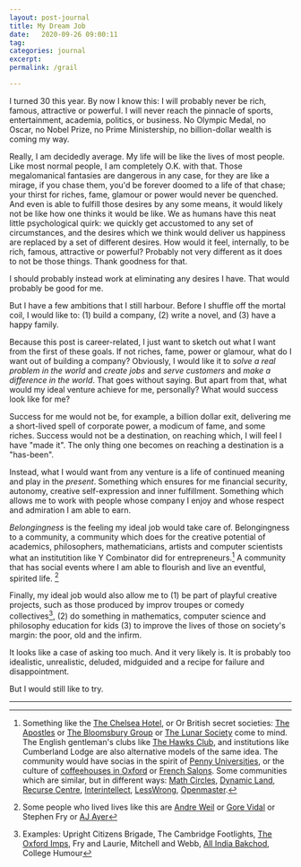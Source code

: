 ```yaml
---
layout: post-journal
title: My Dream Job
date:   2020-09-26 09:00:11
tag: 
categories: journal
excerpt: 
permalink: /grail

---
```


I turned 30 this year. By now I know this: I will probably never be rich, famous, attractive or powerful. I will never reach the pinnacle of sports, entertainment, academia, politics, or business. No Olympic Medal, no Oscar, no Nobel Prize, no Prime Ministership, no billion-dollar wealth is coming my way.

Really, I am decidedly average. My life will be like the lives of most people.  Like most normal people, I am completely O.K. with that.  Those megalomanical fantasies are dangerous in any case, for they are like a mirage, if you chase them, you'd be forever doomed to a life of that chase; your thirst for riches, fame, glamour or power would never be quenched. And even is able to fulfill those desires by any some means, it would likely not be like how one thinks it would be like.  We as humans have this neat little psychological quirk: we quickly get accustomed to any set of circumstances, and the desires which we think would deliver us happiness are replaced by a set of different desires.  How would it feel, internally, to be rich, famous, attractive or powerful? Probably not very different as it does to not be those things. Thank goodness for that.

I should probably instead work at eliminating any desires I have. That would probably be good for me.

But I have a few ambitions that I still harbour. Before I shuffle off the mortal coil, I would like to: (1) build a company, (2) write a novel, and (3) have a happy family.

Because this post is career-related, I just want to sketch out what I want from the first of these goals.  If not riches, fame, power or glamour, what do I want out of building a company? Obviously, I would like it to *solve a real problem in the world* and *create jobs* and *serve customers* and *make a difference in the world*. That goes without saying. But apart from that, what would my ideal venture achieve for me, personally? What would success look like for me?

Success for me would not be, for example, a billion dollar exit, delivering me a short-lived spell of corporate power,  a modicum of fame, and some riches. Success would not be a destination, on reaching which, I will feel I have "made it". The only thing one becomes on reaching a destination is a "has-been".

Instead, what I would want from any venture is a life of continued meaning and play in the *present*. Something which ensures for me financial security, autonomy, creative self-expression and inner fulfillment. Something which allows me to work with people whose company I enjoy and whose respect and admiration I am able to earn.

*Belongingness* is the feeling my ideal job would take care of. Belongingness to a community, a community which does for the creative potential of academics, philosophers, mathematicians, artists and computer scientists what an institutition like Y Combinator did for entrepreneurs.[^Community] A community that has social events where I am able to flourish and live an eventful, spirited life. [^Personalities] 

[^Community]:  Something like the [The Chelsea Hotel](https://medium.com/@bagelboy/make-america-bohemian-again-de846e35d757), or Or British secret societies: [The Apostles](https://en.wikipedia.org/wiki/Cambridge_Apostles)  or [The Bloomsbury Group](https://en.wikipedia.org/wiki/Bloomsbury_Group) or [The Lunar Society](https://www.bbc.co.uk/programmes/p00548z8) come to mind. The English gentleman's clubs like [The Hawks Club](https://en.wikipedia.org/wiki/Hawks%27_Club), and institutions like Cumberland Lodge are also alternative models of the same idea. The community would have socias in the spirit of [Penny Universities](https://thonyc.wordpress.com/2015/09/29/the-penny-universities/), or the culture of [coffeehouses in Oxford](https://en.wikipedia.org/wiki/English_coffeehouses_in_the_17th_and_18th_centuries) or [French Salons](https://en.wikipedia.org/wiki/Salon_(gathering)). Some communities which are similar, but in different ways: [Math Circles](https://mathcircles.org/), [Dynamic Land](https://dynamicland.org/#project), [Recurse Centre](https://www.fastcompany.com/90325497/this-coders-retreat-is-rewriting-all-the-rules-to-boost-diversity), [Interintellect](https://www.interintellect.com/), [LessWrong](https://wiki.lesswrong.com/wiki/Less_Wrong_meetup_groups), [Openmaster](https://www.openmasters.org/who).

[^Personalities]: Some people who lived lives like this are [Andre Weil](https://www.ams.org/journals/notices/201801/rnoti-p54.pdf) or [Gore Vidal](https://en.wikipedia.org/wiki/Gore_Vidal) or Stephen Fry or [AJ Ayer](https://www.theguardian.com/theobserver/1999/jun/20/featuresreview.review4)


[^Examples]: Examples:  Upright Citizens Brigade, The Cambridge Footlights, [The Oxford Imps](https://en.wikipedia.org/wiki/The_Oxford_Imps), Fry and Laurie, Mitchell and Webb, [All India Bakchod](All_India_Bakchod), College Humour

Finally, my ideal job would also allow me to (1) be part of playful creative projects, such as those produced by improv troupes or comedy collectives[^Examples], (2) do something in mathematics, computer science and philosophy education for kids (3) to improve the lives of those on society's margin: the poor, old and the infirm. 

It looks like a case of asking too much. And it very likely is. It is probably too idealistic, unrealistic, deluded, midguided and a recipe for failure and disappointment. 

But I would still like to try. 

-----









